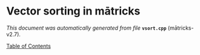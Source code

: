 
# Vector sorting in mātricks
_This document was automatically generated from file_ **`vsort.cpp`** (mātricks-v2.7).


[Table of Contents](README.md)
